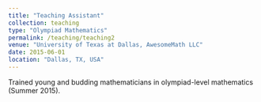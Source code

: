 ```yaml
---
title: "Teaching Assistant"
collection: teaching
type: "Olympiad Mathematics"
permalink: /teaching/teaching2
venue: "University of Texas at Dallas, AwesomeMath LLC"
date: 2015-06-01
location: "Dallas, TX, USA"
---
```


Trained young and budding mathematicians in olympiad-level mathematics (Summer 2015).